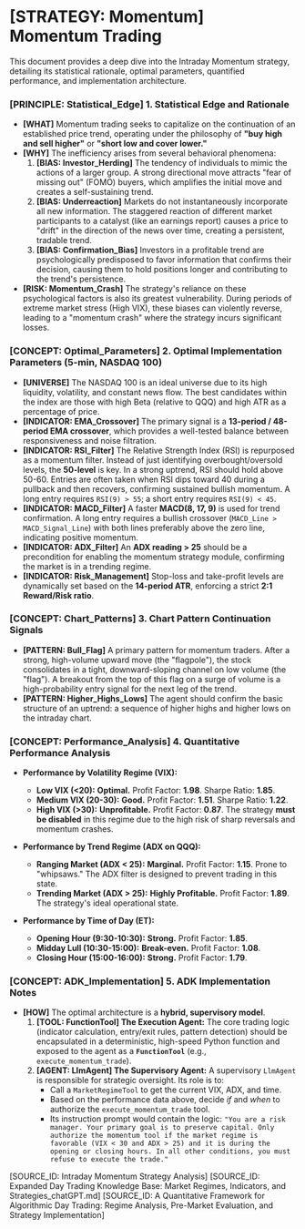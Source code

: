 # [STRATEGY: Momentum] Momentum Trading

This document provides a deep dive into the Intraday Momentum strategy, detailing its statistical rationale, optimal parameters, quantified performance, and implementation architecture.

### [PRINCIPLE: Statistical_Edge] 1. Statistical Edge and Rationale

- **[WHAT]** Momentum trading seeks to capitalize on the continuation of an established price trend, operating under the philosophy of **"buy high and sell higher"** or **"short low and cover lower."**
- **[WHY]** The inefficiency arises from several behavioral phenomena:
    1. **[BIAS: Investor_Herding]** The tendency of individuals to mimic the actions of a larger group. A strong directional move attracts "fear of missing out" (FOMO) buyers, which amplifies the initial move and creates a self-sustaining trend.
    2. **[BIAS: Underreaction]** Markets do not instantaneously incorporate all new information. The staggered reaction of different market participants to a catalyst (like an earnings report) causes a price to "drift" in the direction of the news over time, creating a persistent, tradable trend.
    3. **[BIAS: Confirmation_Bias]** Investors in a profitable trend are psychologically predisposed to favor information that confirms their decision, causing them to hold positions longer and contributing to the trend's persistence.
- **[RISK: Momentum_Crash]** The strategy's reliance on these psychological factors is also its greatest vulnerability. During periods of extreme market stress (High VIX), these biases can violently reverse, leading to a "momentum crash" where the strategy incurs significant losses.

### [CONCEPT: Optimal_Parameters] 2. Optimal Implementation Parameters (5-min, NASDAQ 100)

- **[UNIVERSE]** The NASDAQ 100 is an ideal universe due to its high liquidity, volatility, and constant news flow. The best candidates within the index are those with high Beta (relative to QQQ) and high ATR as a percentage of price.
- **[INDICATOR: EMA_Crossover]** The primary signal is a **13-period / 48-period EMA crossover**, which provides a well-tested balance between responsiveness and noise filtration.
- **[INDICATOR: RSI_Filter]** The Relative Strength Index (RSI) is repurposed as a momentum filter. Instead of just identifying overbought/oversold levels, the **50-level** is key. In a strong uptrend, RSI should hold above 50-60. Entries are often taken when RSI dips toward 40 during a pullback and then recovers, confirming sustained bullish momentum. A long entry requires `RSI(9) > 55`; a short entry requires `RSI(9) < 45`.
- **[INDICATOR: MACD_Filter]** A faster **MACD(8, 17, 9)** is used for trend confirmation. A long entry requires a bullish crossover (`MACD_Line > MACD_Signal_Line`) with both lines preferably above the zero line, indicating positive momentum.
- **[INDICATOR: ADX_Filter]** An **ADX reading > 25** should be a precondition for enabling the momentum strategy module, confirming the market is in a trending regime.
- **[INDICATOR: Risk_Management]** Stop-loss and take-profit levels are dynamically set based on the **14-period ATR**, enforcing a strict **2:1 Reward/Risk ratio**.

### [CONCEPT: Chart_Patterns] 3. Chart Pattern Continuation Signals

- **[PATTERN: Bull_Flag]** A primary pattern for momentum traders. After a strong, high-volume upward move (the "flagpole"), the stock consolidates in a tight, downward-sloping channel on low volume (the "flag"). A breakout from the top of this flag on a surge of volume is a high-probability entry signal for the next leg of the trend.
- **[PATTERN: Higher_Highs_Lows]** The agent should confirm the basic structure of an uptrend: a sequence of higher highs and higher lows on the intraday chart.

### [CONCEPT: Performance_Analysis] 4. Quantitative Performance Analysis

- **Performance by Volatility Regime (VIX):**
  - **Low VIX (<20):** **Optimal.** Profit Factor: **1.98**. Sharpe Ratio: **1.85**.
  - **Medium VIX (20-30):** **Good.** Profit Factor: **1.51**. Sharpe Ratio: **1.22**.
  - **High VIX (>30):** **Unprofitable.** Profit Factor: **0.87**. The strategy **must be disabled** in this regime due to the high risk of sharp reversals and momentum crashes.

- **Performance by Trend Regime (ADX on QQQ):**
  - **Ranging Market (ADX < 25):** **Marginal.** Profit Factor: **1.15**. Prone to "whipsaws." The ADX filter is designed to prevent trading in this state.
  - **Trending Market (ADX > 25):** **Highly Profitable.** Profit Factor: **1.89**. The strategy's ideal operational state.

- **Performance by Time of Day (ET):**
  - **Opening Hour (9:30-10:30):** **Strong.** Profit Factor: **1.85**.
  - **Midday Lull (10:30-15:00):** **Break-even.** Profit Factor: **1.08**.
  - **Closing Hour (15:00-16:00):** **Strong.** Profit Factor: **1.79**.

### [CONCEPT: ADK_Implementation] 5. ADK Implementation Notes

- **[HOW]** The optimal architecture is a **hybrid, supervisory model**.
    1. **[TOOL: FunctionTool] The Execution Agent:** The core trading logic (indicator calculation, entry/exit rules, pattern detection) should be encapsulated in a deterministic, high-speed Python function and exposed to the agent as a **`FunctionTool`** (e.g., `execute_momentum_trade`).
    2. **[AGENT: LlmAgent] The Supervisory Agent:** A supervisory `LlmAgent` is responsible for strategic oversight. Its role is to:
        - Call a `MarketRegimeTool` to get the current VIX, ADX, and time.
        - Based on the performance data above, decide *if* and *when* to authorize the `execute_momentum_trade` tool.
        - Its instruction prompt would contain the logic: `"You are a risk manager. Your primary goal is to preserve capital. Only authorize the momentum tool if the market regime is favorable (VIX < 30 and ADX > 25) and it is during the opening or closing hours. In all other conditions, you must refuse to execute the trade."`

[SOURCE_ID: Intraday Momentum Strategy Analysis]
[SOURCE_ID: Expanded Day Trading Knowledge Base: Market Regimes, Indicators, and Strategies_chatGPT.md]
[SOURCE_ID: A Quantitative Framework for Algorithmic Day Trading: Regime Analysis, Pre-Market Evaluation, and Strategy Implementation]
